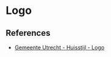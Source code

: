 # Logo

## References

- [Gemeente Utrecht - Huisstijl - Logo](https://huisstijl.utrecht.nl/basiselementen/logo/)

